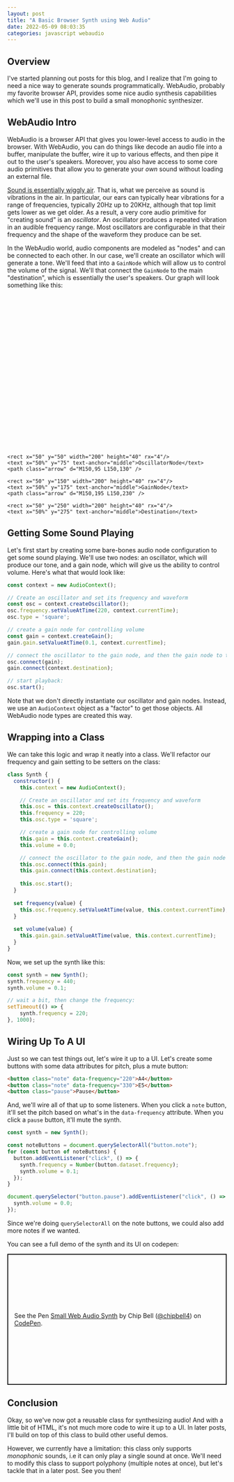 ```yaml
---
layout: post
title: "A Basic Browser Synth using Web Audio"
date: 2022-05-09 08:03:35
categories: javascript webaudio
---
```


## Overview
I've started planning out posts for this blog, and I realize that I'm going to need a nice way to generate sounds programmatically.
WebAudio, probably my favorite browser API, provides some nice audio synthesis capabilities which we'll use in this post to build a small monophonic synthesizer.

## WebAudio Intro
WebAudio is a browser API that gives you lower-level access to audio in the browser.
With WebAudio, you can do things like decode an audio file into a buffer, manipulate the buffer, wire it up to various effects, and then pipe it out to the user's speakers.
Moreover, you also have access to some core audio primitives that allow you to generate your _own_ sound without loading an external file.

[Sound is essentially wiggly air](https://youtu.be/cdasn27lbgY?t=14).
That is, what we perceive as sound is vibrations in the air.
In particular, our ears can typically hear vibrations for a range of frequencies, typically 20Hz up to 20KHz, although that top limit gets lower as we get older.
As a result, a very core audio primitive for "creating sound" is an _oscillator_.
An oscillator produces a repeated vibration in an audible frequency range.
Most oscillators are configurable in that their frequency and the shape of the waveform they produce can be set.

In the WebAudio world, audio components are modeled as "nodes" and can be connected to each other.
In our case, we'll create an oscillator which will generate a tone.
We'll feed that into a `GainNode` which will allow us to control the volume of the signal.
We'll that connect the `GainNode` to the main "destination", which is essentially the user's speakers.
Our graph will look something like this:

<svg width="300" height="350" viewBox="0 0 300 350">
    <defs>
        <marker id="arrow-head" markerWidth="13" markerHeight="13" refx="2" refy="6" orient="auto">
            <path d="M2,2 L2,11 L10,6 L2,2"/>
        </marker>
    </defs>
    <style>
      text {
        text-align: center;
        background: blue;
      }
      rect {
        fill: #eee;
        stroke: #333;
      }
      path.arrow {
        stroke: #933;
        stroke-width: 2;
        fill: none;
        marker-end: url(#arrow-head);
      }
      #arrow-head path {
        fill: #933;
      }
    </style>

    <rect x="50" y="50" width="200" height="40" rx="4"/>
    <text x="50%" y="75" text-anchor="middle">OscillatorNode</text>
    <path class="arrow" d="M150,95 L150,130" />

    <rect x="50" y="150" width="200" height="40" rx="4"/>
    <text x="50%" y="175" text-anchor="middle">GainNode</text>
    <path class="arrow" d="M150,195 L150,230" />
    
    <rect x="50" y="250" width="200" height="40" rx="4"/>
    <text x="50%" y="275" text-anchor="middle">Destination</text>

</svg>


## Getting Some Sound Playing
Let's first start by creating some bare-bones audio node configuration to get some sound playing.
We'll use two nodes: an oscillator, which will produce our tone, and a gain node, which will give us the ability to control volume.
Here's what that would look like:
```javascript
const context = new AudioContext();

// Create an oscillator and set its frequency and waveform
const osc = context.createOscillator();
osc.frequency.setValueAtTime(220, context.currentTime);
osc.type = 'square';

// create a gain node for controlling volume
const gain = context.createGain();
gain.gain.setValueAtTime(0.1, context.currentTime);

// connect the oscillator to the gain node, and then the gain node to the speakers
osc.connect(gain);
gain.connect(context.destination);

// start playback:
osc.start();
```

Note that we don't directly instantiate our oscillator and gain nodes.
Instead, we use an `AudioContext` object as a "factor" to get those objects.
All WebAudio node types are created this way.

## Wrapping into a Class
We can take this logic and wrap it neatly into a class.
We'll refactor our frequency and gain setting to be setters on the class:
```javascript
class Synth {
  constructor() {
    this.context = new AudioContext();

    // Create an oscillator and set its frequency and waveform
    this.osc = this.context.createOscillator();
    this.frequency = 220;
    this.osc.type = 'square';

    // create a gain node for controlling volume
    this.gain = this.context.createGain();
    this.volume = 0.0;

    // connect the oscillator to the gain node, and then the gain node to the speakers
    this.osc.connect(this.gain);
    this.gain.connect(this.context.destination);
    
    this.osc.start();
  }
  
  set frequency(value) {
    this.osc.frequency.setValueAtTime(value, this.context.currentTime);
  }
  
  set volume(value) {
    this.gain.gain.setValueAtTime(value, this.context.currentTime);
  }
}
```

Now, we set up the synth like this:
```javascript
const synth = new Synth();
synth.frequency = 440;
synth.volume = 0.1;

// wait a bit, then change the frequency:
setTimeout(() => {
    synth.frequency = 220;
}, 1000);
```

## Wiring Up To A UI
Just so we can test things out, let's wire it up to a UI.
Let's create some buttons with some data attributes for pitch, plus a mute button:
```html
<button class="note" data-frequency="220">A4</button>
<button class="note" data-frequency="330">E5</button>
<button class="pause">Pause</button>
```

And, we'll wire all of that up to some listeners.
When you click a `note` button, it'll set the pitch based on what's in the `data-frequency` attribute.
When you click a `pause` button, it'll mute the synth.
```javascript
const synth = new Synth();

const noteButtons = document.querySelectorAll("button.note");
for (const button of noteButtons) {
  button.addEventListener("click", () => {
    synth.frequency = Number(button.dataset.frequency);
    synth.volume = 0.1;
  });
}

document.querySelector("button.pause").addEventListener("click", () => {
  synth.volume = 0.0;
});
```

Since we're doing `querySelectorAll` on the note buttons, we could also add more notes if we wanted.

You can see a full demo of the synth and its UI on codepen:

<p class="codepen" data-height="300" data-default-tab="js,result" data-slug-hash="QWQNyBR" data-user="chipbell4" style="height: 300px; box-sizing: border-box; display: flex; align-items: center; justify-content: center; border: 2px solid; margin: 1em 0; padding: 1em;">
  <span>See the Pen <a href="https://codepen.io/chipbell4/pen/QWQNyBR">
  Small Web Audio Synth</a> by Chip Bell (<a href="https://codepen.io/chipbell4">@chipbell4</a>)
  on <a href="https://codepen.io">CodePen</a>.</span>
</p>
<script async src="https://cpwebassets.codepen.io/assets/embed/ei.js"></script>

## Conclusion
Okay, so we've now got a reusable class for synthesizing audio!
And with a little bit of HTML, it's not much more code to wire it up to a UI.
In later posts, I'll build on top of this class to build other useful demos.

However, we currently have a limitation: this class only supports _monophonic_ sounds, i.e it can only play a single sound at once.
We'll need to modify this class to support polyphony (multiple notes at once), but let's tackle that in a later post.
See you then!
